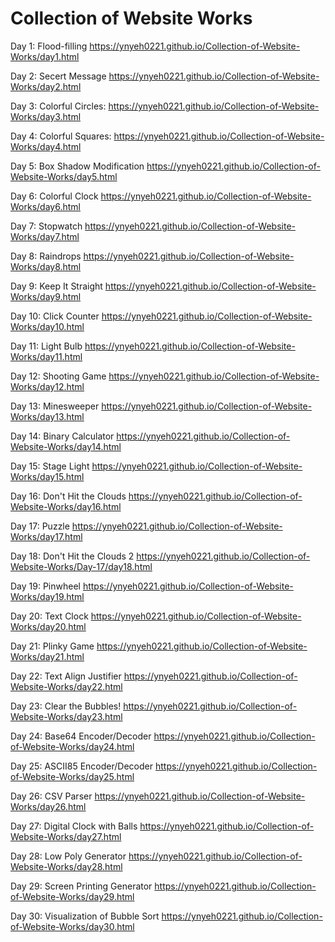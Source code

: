 # Collection of Website Works

Day 1: Flood-filling https://ynyeh0221.github.io/Collection-of-Website-Works/day1.html

Day 2: Secert Message https://ynyeh0221.github.io/Collection-of-Website-Works/day2.html

Day 3: Colorful Circles: https://ynyeh0221.github.io/Collection-of-Website-Works/day3.html

Day 4: Colorful Squares: https://ynyeh0221.github.io/Collection-of-Website-Works/day4.html

Day 5: Box Shadow Modification https://ynyeh0221.github.io/Collection-of-Website-Works/day5.html

Day 6: Colorful Clock https://ynyeh0221.github.io/Collection-of-Website-Works/day6.html

Day 7: Stopwatch https://ynyeh0221.github.io/Collection-of-Website-Works/day7.html

Day 8: Raindrops https://ynyeh0221.github.io/Collection-of-Website-Works/day8.html

Day 9: Keep It Straight https://ynyeh0221.github.io/Collection-of-Website-Works/day9.html

Day 10: Click Counter https://ynyeh0221.github.io/Collection-of-Website-Works/day10.html

Day 11: Light Bulb https://ynyeh0221.github.io/Collection-of-Website-Works/day11.html

Day 12: Shooting Game https://ynyeh0221.github.io/Collection-of-Website-Works/day12.html

Day 13: Minesweeper https://ynyeh0221.github.io/Collection-of-Website-Works/day13.html

Day 14: Binary Calculator https://ynyeh0221.github.io/Collection-of-Website-Works/day14.html

Day 15: Stage Light https://ynyeh0221.github.io/Collection-of-Website-Works/day15.html

Day 16: Don't Hit the Clouds https://ynyeh0221.github.io/Collection-of-Website-Works/day16.html

Day 17: Puzzle https://ynyeh0221.github.io/Collection-of-Website-Works/day17.html

Day 18: Don't Hit the Clouds 2 https://ynyeh0221.github.io/Collection-of-Website-Works/Day-17/day18.html

Day 19: Pinwheel https://ynyeh0221.github.io/Collection-of-Website-Works/day19.html

Day 20: Text Clock https://ynyeh0221.github.io/Collection-of-Website-Works/day20.html

Day 21: Plinky Game https://ynyeh0221.github.io/Collection-of-Website-Works/day21.html

Day 22: Text Align Justifier https://ynyeh0221.github.io/Collection-of-Website-Works/day22.html

Day 23: Clear the Bubbles! https://ynyeh0221.github.io/Collection-of-Website-Works/day23.html

Day 24: Base64 Encoder/Decoder https://ynyeh0221.github.io/Collection-of-Website-Works/day24.html

Day 25: ASCII85 Encoder/Decoder https://ynyeh0221.github.io/Collection-of-Website-Works/day25.html

Day 26: CSV Parser https://ynyeh0221.github.io/Collection-of-Website-Works/day26.html

Day 27: Digital Clock with Balls https://ynyeh0221.github.io/Collection-of-Website-Works/day27.html

Day 28: Low Poly Generator https://ynyeh0221.github.io/Collection-of-Website-Works/day28.html

Day 29: Screen Printing Generator https://ynyeh0221.github.io/Collection-of-Website-Works/day29.html

Day 30: Visualization of Bubble Sort https://ynyeh0221.github.io/Collection-of-Website-Works/day30.html
